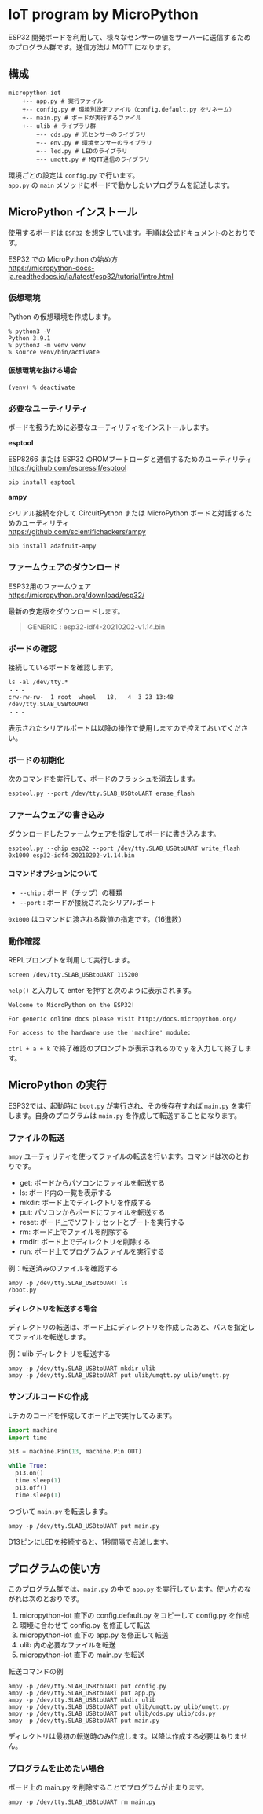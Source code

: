 # IoT program by MicroPython

ESP32 開発ボードを利用して、様々なセンサーの値をサーバーに送信するためのプログラム群です。送信方法は MQTT になります。

## 構成

```
micropython-iot
    +-- app.py # 実行ファイル
    +-- config.py # 環境別設定ファイル（config.default.py をリネーム）
    +-- main.py # ボードが実行するファイル
    +-- ulib # ライブラリ群
        +-- cds.py # 光センサーのライブラリ
        +-- env.py # 環境センサーのライブラリ
        +-- led.py # LEDのライブラリ
        +-- umqtt.py # MQTT通信のライブラリ
```

環境ごとの設定は `config.py` で行います。  
`app.py` の `main` メソッドにボードで動かしたいプログラムを記述します。

## MicroPython インストール

使用するボードは `ESP32` を想定しています。手順は公式ドキュメントのとおりです。

ESP32 での MicroPython の始め方  
https://micropython-docs-ja.readthedocs.io/ja/latest/esp32/tutorial/intro.html

### 仮想環境

Python の仮想環境を作成します。

```
% python3 -V
Python 3.9.1
% python3 -m venv venv
% source venv/bin/activate
```

#### 仮想環境を抜ける場合

```
(venv) % deactivate
```

### 必要なユーティリティ

ボードを扱うために必要なユーティリティをインストールします。

**esptool**

ESP8266 または ESP32 のROMブートローダと通信するためのユーティリティ  
https://github.com/espressif/esptool

```
pip install esptool
```

**ampy**

シリアル接続を介して CircuitPython または MicroPython ボードと対話するためのユーティリティ  
https://github.com/scientifichackers/ampy

```
pip install adafruit-ampy
```

### ファームウェアのダウンロード

ESP32用のファームウェア  
https://micropython.org/download/esp32/

最新の安定版をダウンロードします。

> GENERIC : esp32-idf4-20210202-v1.14.bin

### ボードの確認

接続しているボードを確認します。

```
ls -al /dev/tty.*
・・・
crw-rw-rw-  1 root  wheel   18,   4  3 23 13:48 /dev/tty.SLAB_USBtoUART
・・・
```

表示されたシリアルポートは以降の操作で使用しますので控えておいてください。

### ボードの初期化

次のコマンドを実行して、ボードのフラッシュを消去します。

```
esptool.py --port /dev/tty.SLAB_USBtoUART erase_flash
```

### ファームウェアの書き込み

ダウンロードしたファームウェアを指定してボードに書き込みます。

```
esptool.py --chip esp32 --port /dev/tty.SLAB_USBtoUART write_flash 0x1000 esp32-idf4-20210202-v1.14.bin
```

#### コマンドオプションについて

- `--chip` : ボード（チップ）の種類
- `--port` : ボードが接続されたシリアルポート

`0x1000` はコマンドに渡される数値の指定です。（16進数）

### 動作確認

REPLプロンプトを利用して実行します。

```
screen /dev/tty.SLAB_USBtoUART 115200
```

`help()` と入力して enter を押すと次のように表示されます。

```
Welcome to MicroPython on the ESP32!

For generic online docs please visit http://docs.micropython.org/

For access to the hardware use the 'machine' module:
```

`ctrl + a + k` で終了確認のプロンプトが表示されるので `y` を入力して終了します。

## MicroPython の実行

ESP32では、起動時に `boot.py` が実行され、その後存在すれば `main.py` を実行します。自身のプログラムは `main.py` を作成して転送することになります。

### ファイルの転送

`ampy` ユーティリティを使ってファイルの転送を行います。コマンドは次のとおりです。

- get:   ボードからパソコンにファイルを転送する
- ls:    ボード内の一覧を表示する
- mkdir: ボード上でディレクトリを作成する
- put:   パソコンからボードにファイルを転送する
- reset: ボード上でソフトリセットとブートを実行する
- rm:    ボード上でファイルを削除する
- rmdir: ボード上でディレクトリを削除する
- run:   ボード上でプログラムファイルを実行する

例：転送済みのファイルを確認する

```
ampy -p /dev/tty.SLAB_USBtoUART ls
/boot.py
```

#### ディレクトリを転送する場合

ディレクトリの転送は、ボード上にディレクトリを作成したあと、パスを指定してファイルを転送します。

例：ulib ディレクトリを転送する

```
ampy -p /dev/tty.SLAB_USBtoUART mkdir ulib
ampy -p /dev/tty.SLAB_USBtoUART put ulib/umqtt.py ulib/umqtt.py
```

### サンプルコードの作成

Lチカのコードを作成してボード上で実行してみます。

```main.py
import machine
import time

p13 = machine.Pin(13, machine.Pin.OUT)

while True:
  p13.on()
  time.sleep(1)
  p13.off()
  time.sleep(1)
```

つづいて `main.py` を転送します。

```
ampy -p /dev/tty.SLAB_USBtoUART put main.py
```

D13ピンにLEDを接続すると、1秒間隔で点滅します。

## プログラムの使い方

このプログラム群では、`main.py` の中で `app.py` を実行しています。使い方のながれは次のとおりです。

1. micropython-iot 直下の config.default.py をコピーして config.py を作成
1. 環境に合わせて config.py を修正して転送
1. micropython-iot 直下の app.py を修正して転送
1. ulib 内の必要なファイルを転送
1. micropython-iot 直下の main.py を転送

転送コマンドの例

```
ampy -p /dev/tty.SLAB_USBtoUART put config.py
ampy -p /dev/tty.SLAB_USBtoUART put app.py
ampy -p /dev/tty.SLAB_USBtoUART mkdir ulib
ampy -p /dev/tty.SLAB_USBtoUART put ulib/umqtt.py ulib/umqtt.py
ampy -p /dev/tty.SLAB_USBtoUART put ulib/cds.py ulib/cds.py
ampy -p /dev/tty.SLAB_USBtoUART put main.py
```

ディレクトリは最初の転送時のみ作成します。以降は作成する必要はありません。

### プログラムを止めたい場合

ボード上の main.py を削除することでプログラムが止まります。

```
ampy -p /dev/tty.SLAB_USBtoUART rm main.py
```
